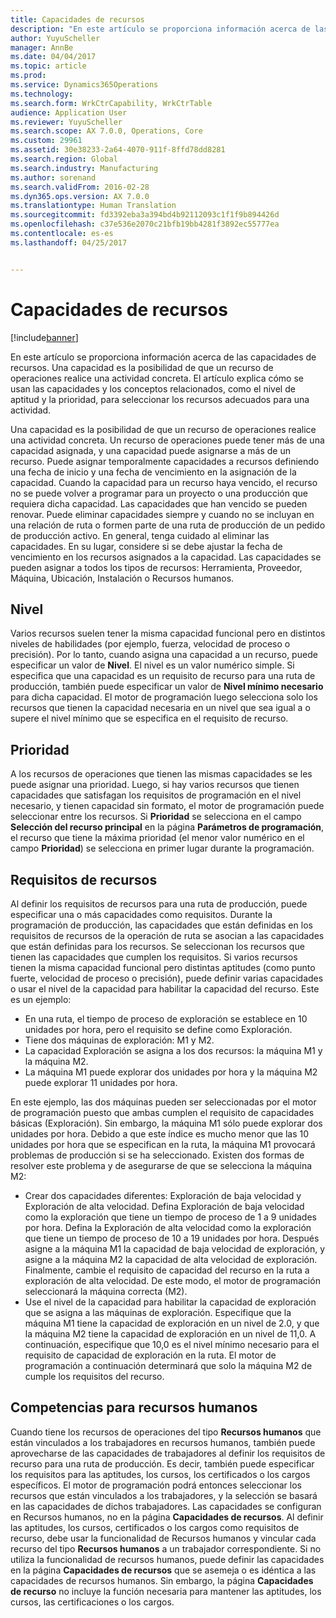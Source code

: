 ```yaml
---
title: Capacidades de recursos
description: "En este artículo se proporciona información acerca de las capacidades de recursos. Una capacidad es la posibilidad de que un recurso de operaciones realice una actividad concreta. El artículo explica cómo se usan las capacidades y los conceptos relacionados, como el nivel de aptitud y la prioridad, para seleccionar los recursos adecuados para una actividad."
author: YuyuScheller
manager: AnnBe
ms.date: 04/04/2017
ms.topic: article
ms.prod: 
ms.service: Dynamics365Operations
ms.technology: 
ms.search.form: WrkCtrCapability, WrkCtrTable
audience: Application User
ms.reviewer: YuyuScheller
ms.search.scope: AX 7.0.0, Operations, Core
ms.custom: 29961
ms.assetid: 30e38233-2a64-4070-911f-8ffd78dd8281
ms.search.region: Global
ms.search.industry: Manufacturing
ms.author: sorenand
ms.search.validFrom: 2016-02-28
ms.dyn365.ops.version: AX 7.0.0
ms.translationtype: Human Translation
ms.sourcegitcommit: fd3392eba3a394bd4b92112093c1f1f9b894426d
ms.openlocfilehash: c37e536e2070c21bfb19bb4281f3892ec55777ea
ms.contentlocale: es-es
ms.lasthandoff: 04/25/2017


---
```


# <a name="resource-capabilities"></a>Capacidades de recursos

[!include[banner](../includes/banner.md)]


En este artículo se proporciona información acerca de las capacidades de recursos. Una capacidad es la posibilidad de que un recurso de operaciones realice una actividad concreta. El artículo explica cómo se usan las capacidades y los conceptos relacionados, como el nivel de aptitud y la prioridad, para seleccionar los recursos adecuados para una actividad.

Una capacidad es la posibilidad de que un recurso de operaciones realice una actividad concreta. Un recurso de operaciones puede tener más de una capacidad asignada, y una capacidad puede asignarse a más de un recurso. Puede asignar temporalmente capacidades a recursos definiendo una fecha de inicio y una fecha de vencimiento en la asignación de la capacidad. Cuando la capacidad para un recurso haya vencido, el recurso no se puede volver a programar para un proyecto o una producción que requiera dicha capacidad. Las capacidades que han vencido se pueden renovar. Puede eliminar capacidades siempre y cuando no se incluyan en una relación de ruta o formen parte de una ruta de producción de un pedido de producción activo. En general, tenga cuidado al eliminar las capacidades. En su lugar, considere si se debe ajustar la fecha de vencimiento en los recursos asignados a la capacidad. Las capacidades se pueden asignar a todos los tipos de recursos: Herramienta, Proveedor, Máquina, Ubicación, Instalación o Recursos humanos.

## <a name="level"></a>Nivel
Varios recursos suelen tener la misma capacidad funcional pero en distintos niveles de habilidades (por ejemplo, fuerza, velocidad de proceso o precisión). Por lo tanto, cuando asigna una capacidad a un recurso, puede especificar un valor de **Nivel**. El nivel es un valor numérico simple. Si especifica que una capacidad es un requisito de recurso para una ruta de producción, también puede especificar un valor de **Nivel mínimo necesario** para dicha capacidad. El motor de programación luego selecciona solo los recursos que tienen la capacidad necesaria en un nivel que sea igual a o supere el nivel mínimo que se especifica en el requisito de recurso.

## <a name="priority"></a>Prioridad
A los recursos de operaciones que tienen las mismas capacidades se les puede asignar una prioridad. Luego, si hay varios recursos que tienen capacidades que satisfagan los requisitos de programación en el nivel necesario, y tienen capacidad sin formato, el motor de programación puede seleccionar entre los recursos. Si **Prioridad** se selecciona en el campo **Selección del recurso principal** en la página **Parámetros de programación**, el recurso que tiene la máxima prioridad (el menor valor numérico en el campo **Prioridad**) se selecciona en primer lugar durante la programación.

## <a name="resource-requirements"></a>Requisitos de recursos
Al definir los requisitos de recursos para una ruta de producción, puede especificar una o más capacidades como requisitos. Durante la programación de producción, las capacidades que están definidas en los requisitos de recursos de la operación de ruta se asocian a las capacidades que están definidas para los recursos. Se seleccionan los recursos que tienen las capacidades que cumplen los requisitos. Si varios recursos tienen la misma capacidad funcional pero distintas aptitudes (como punto fuerte, velocidad de proceso o precisión), puede definir varias capacidades o usar el nivel de la capacidad para habilitar la capacidad del recurso. Este es un ejemplo:

-   En una ruta, el tiempo de proceso de exploración se establece en 10 unidades por hora, pero el requisito se define como Exploración.
-   Tiene dos máquinas de exploración: M1 y M2.
-   La capacidad Exploración se asigna a los dos recursos: la máquina M1 y la máquina M2.
-   La máquina M1 puede explorar dos unidades por hora y la máquina M2 puede explorar 11 unidades por hora.

En este ejemplo, las dos máquinas pueden ser seleccionadas por el motor de programación puesto que ambas cumplen el requisito de capacidades básicas (Exploración). Sin embargo, la máquina M1 sólo puede explorar dos unidades por hora. Debido a que este índice es mucho menor que las 10 unidades por hora que se especifican en la ruta, la máquina M1 provocará problemas de producción si se ha seleccionado. Existen dos formas de resolver este problema y de asegurarse de que se selecciona la máquina M2:

-   Crear dos capacidades diferentes: Exploración de baja velocidad y Exploración de alta velocidad. Defina Exploración de baja velocidad como la exploración que tiene un tiempo de proceso de 1 a 9 unidades por hora. Defina la Exploración de alta velocidad como la exploración que tiene un tiempo de proceso de 10 a 19 unidades por hora. Después asigne a la máquina M1 la capacidad de baja velocidad de exploración, y asigne a la máquina M2 la capacidad de alta velocidad de exploración. Finalmente, cambie el requisito de capacidad del recurso en la ruta a exploración de alta velocidad. De este modo, el motor de programación seleccionará la máquina correcta (M2).
-   Use el nivel de la capacidad para habilitar la capacidad de exploración que se asigna a las máquinas de exploración. Especifique que la máquina M1 tiene la capacidad de exploración en un nivel de 2.0, y que la máquina M2 tiene la capacidad de exploración en un nivel de 11,0. A continuación, especifique que 10,0 es el nivel mínimo necesario para el requisito de capacidad de exploración en la ruta. El motor de programación a continuación determinará que solo la máquina M2 de cumple los requisitos del recurso.

## <a name="competencies-for-human-resources"></a>Competencias para recursos humanos
Cuando tiene los recursos de operaciones del tipo **Recursos humanos** que están vinculados a los trabajadores en recursos humanos, también puede aprovecharse de las capacidades de trabajadores al definir los requisitos de recurso para una ruta de producción. Es decir, también puede especificar los requisitos para las aptitudes, los cursos, los certificados o los cargos específicos. El motor de programación podrá entonces seleccionar los recursos que están vinculados a los trabajadores, y la selección se basará en las capacidades de dichos trabajadores. Las capacidades se configuran en Recursos humanos, no en la página **Capacidades de recursos**. Al definir las aptitudes, los cursos, certificados o los cargos como requisitos de recurso, debe usar la funcionalidad de Recursos humanos y vincular cada recurso del tipo **Recursos humanos** a un trabajador correspondiente. Si no utiliza la funcionalidad de recursos humanos, puede definir las capacidades en la página **Capacidades de recursos** que se asemeja o es idéntica a las capacidades de recursos humanos. Sin embargo, la página **Capacidades de recurso** no incluye la función necesaria para mantener las aptitudes, los cursos, las certificaciones o los cargos.




